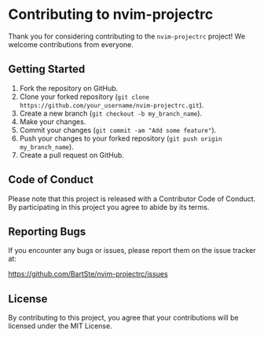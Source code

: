 # Contributing to nvim-projectrc

Thank you for considering contributing to the `nvim-projectrc` project! We welcome contributions from everyone.

## Getting Started

1. Fork the repository on GitHub.
2. Clone your forked repository (`git clone https://github.com/your_username/nvim-projectrc.git`).
3. Create a new branch (`git checkout -b my_branch_name`).
4. Make your changes.
5. Commit your changes (`git commit -am "Add some feature"`).
6. Push your changes to your forked repository (`git push origin my_branch_name`).
7. Create a pull request on GitHub.

## Code of Conduct

Please note that this project is released with a Contributor Code of Conduct. By participating in this project you agree to abide by its terms.

## Reporting Bugs

If you encounter any bugs or issues, please report them on the issue tracker at:

https://github.com/BartSte/nvim-projectrc/issues

## License

By contributing to this project, you agree that your contributions will be licensed under the MIT License.
